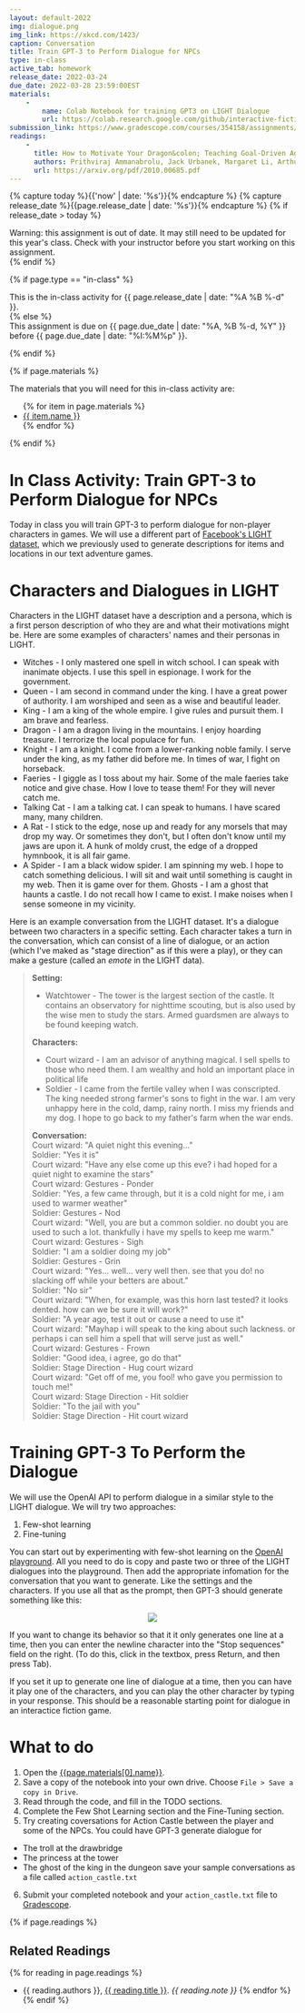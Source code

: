 ```yaml
---
layout: default-2022
img: dialogue.png
img_link: https://xkcd.com/1423/
caption: Conversation 
title: Train GPT-3 to Perform Dialogue for NPCs
type: in-class
active_tab: homework
release_date: 2022-03-24
due_date: 2022-03-28 23:59:00EST
materials:
    - 
        name: Colab Notebook for training GPT3 on LIGHT Dialogue
        url: https://colab.research.google.com/github/interactive-fiction-class/interactive-fiction-class.github.io/blob/master/in_class_activities/dialogue/Fine-Tune_OpenAI_on_LIGHT_Dialogues.ipynb
submission_link: https://www.gradescope.com/courses/354158/assignments/1948552
readings:
    -
      title: How to Motivate Your Dragon&colon; Teaching Goal-Driven Agents to Speak and Act in Fantasy Worlds
      authors: Prithviraj Ammanabrolu, Jack Urbanek, Margaret Li, Arthur Szlam, Tim Rocktäschel, Jason Weston
      url: https://arxiv.org/pdf/2010.00685.pdf
---
```


<!-- Check whether the assignment is ready to release -->
{% capture today %}{{'now' | date: '%s'}}{% endcapture %}
{% capture release_date %}{{page.release_date | date: '%s'}}{% endcapture %}
{% if release_date > today %} 
<div class="alert alert-danger">
Warning: this assignment is out of date.  It may still need to be updated for this year's class.  Check with your instructor before you start working on this assignment.
</div>
{% endif %}
<!-- End of check whether the assignment is up to date -->



{% if page.type == "in-class" %}
<!-- In class activity -->
<div class="alert alert-info">
This is the in-class activity for {{ page.release_date | date: "%A %B %-d" }}.
</div>
{% else %}
<!-- Homework assignment -->
<div class="alert alert-info">
This assignment is due on {{ page.due_date | date: "%A, %B %-d, %Y" }} before {{ page.due_date | date: "%I:%M%p" }}. 
</div>

{% endif %}

{% if page.materials %}
<div class="alert alert-info">
The materials that you will need for this in-class activity are:
<ul>
{% for item in page.materials %}
<li><a href="{{item.url}}">{{ item.name }}</a></li>
{% endfor %}
</ul>
</div>
{% endif %}



In Class Activity: Train GPT-3 to Perform Dialogue for NPCs
=============================================================

Today in class you will train GPT-3 to perform dialogue for non-player characters in games.  We will use a different part of [Facebook's LIGHT dataset](https://parl.ai/projects/light/), which we previously used to generate descriptions for items and locations in our text adventure games.  


# Characters and Dialogues in LIGHT 


Characters in the LIGHT dataset have a description and a persona, which is a first person description of who they are and what their motivations might be. Here are some examples of characters' names and their personas in LIGHT.

* Witches - I only mastered one spell in witch school. I can speak with inanimate objects. I use this spell in espionage. I work for the government.
* Queen - I am second in command under the king. I have a great power of authority. I am worshiped and seen as a wise and beautiful leader.
* King - I am a king of the whole empire. I give rules and pursuit them. I am brave and fearless.
* Dragon - I am a dragon living in the mountains. I enjoy hoarding treasure. I terrorize the local populace for fun.
* Knight - I am a knight. I come from a lower-ranking noble family. I serve under the king, as my father did before me. In times of war, I fight on horseback.
* Faeries - I giggle as I toss about my hair.  Some of the male faeries take notice and give chase.  How I love to tease them!  For they will never catch me.
* Talking Cat - I am a talking cat. I can speak to humans. I have scared many, many children.
* A Rat - I stick to the edge, nose up and ready for any morsels that may drop my way. Or sometimes they don't, but I often don't know until my jaws are upon it. A hunk of moldy crust, the edge of a dropped hymnbook, it is all fair game.
* A Spider - I am a black widow spider.  I am spinning my web.  I hope to catch something delicious.  I will sit and wait until something is caught in my web.  Then it is game over for them.
Ghosts - I am a ghost that haunts a castle. I do not recall how I came to exist. I make noises when I sense someone in my vicinity.

<!--
, a character type (person, creature or object), a location (```in_room_id```) and an inventory (```carrying_objects```).

Here is an example of the Gravedigger character.
```python
light_environment['characters']['203']

{'base_form': ['gravedigger'],
 'carrying_objects': [890],
 'char_type': 'person',
 'character_id': 203,
 'corrected_name': 'gravedigger',
 'desc': 'You might want to talk to the gravedigger, specially if your looking for a friend, he might be odd but you will find a friend in him.',
 'ex_room_ids': [100, 349],
 'in_room_ids': [62],
 'is_plural': 0,
 'name': 'gravedigger',
 'orig_room_id': 349,
 'personas': ["I am low paid labor in this town. I do a job that many people shun because of my contact with death. I am very lonely and wish I had someone to talk to who isn't dead."],
 'wearing_objects': [],
 'wielding_objects': []}
 ```
-->


Here is an example conversation from the LIGHT dataset.  It's a dialogue between two characters in a specific setting.  Each character takes a turn in the conversation, which can consist of a line of dialogue, or an action (which I've maked as "stage direction" as if this were a play), or they can make a gesture (called an *emote* in the LIGHT data).

> **Setting:**
> * Watchtower - The tower is the largest section of the castle. It contains an observatory for nighttime scouting, but is also used by the wise men to study the stars. Armed guardsmen are always to be found keeping watch. 
>
> **Characters:**
> * Court wizard - I am an advisor of anything magical. I sell spells to those who need them. I am wealthy and hold an important place in political life
> * Soldier - I came from the fertile valley when I was conscripted. The king needed strong farmer's sons to fight in the war. I am very unhappy here in the cold, damp, rainy north. I miss my friends and my dog. I hope to go back to my father's farm when the war ends.
>  
> **Conversation:** <br />
> Court wizard: "A quiet night this evening..." <br />
> Soldier: "Yes it is" <br />
> Court wizard: "Have any else come up this eve? i had hoped for a quiet night to examine the stars" <br />
> Court wizard: Gestures - Ponder <br />
> Soldier: "Yes, a few came through, but it is a cold night for me, i am used to warmer weather" <br />
> Soldier: Gestures - Nod <br />
> Court wizard: "Well, you are but a common soldier.  no doubt you are used to such a lot.  thankfully i have my spells to keep me warm." <br />
> Court wizard: Gestures - Sigh <br />
> Soldier: "I am a soldier doing my job" <br />
> Soldier: Gestures - Grin <br />
> Court wizard: "Yes... well... very well then.  see that you do!  no slacking off while your betters are about." <br />
> Soldier: "No sir" <br />
> Court wizard: "When, for example, was this horn last tested?  it looks dented.  how can we be sure it will work?" <br />
> Soldier: "A year ago, test it out or cause a need to use it" <br />
> Court wizard: "Mayhap i will speak to the king about such lackness.  or perhaps i can sell him a spell that will serve just as well." <br />
> Court wizard: Gestures - Frown <br />
> Soldier: "Good idea, i agree, go do that" <br />
> Soldier: Stage Direction - Hug court wizard <br />
> Court wizard: "Get off of me, you fool!  who gave you permission to touch me!" <br />
> Court wizard: Stage Direction - Hit soldier <br />
> Soldier: "To the jail with you" <br />
> Soldier: Stage Direction - Hit court wizard <br />

# Training GPT-3 To Perform the Dialogue

We will use the OpenAI API to perform dialogue in a similar style to the LIGHT dialogue.  We will try two approaches:
1. Few-shot learning
2. Fine-tuning

You can start out by experimenting with few-shot learning on the [OpenAI playground](https://beta.openai.com/playground).  All you need to do is copy and paste two or three of the LIGHT dialogues into the playground.  Then add the appropriate infomation for the conversation that you want to generate.  Like the settings and the characters.  If you use all that as the prompt, then GPT-3 should generate something like this:

<center>
<img src="few-shot-dialogues.png" class="img-responsive"/>
</center>


If you want to change its behavior so that it it only generates one line at a time, then you can enter the newline character into the "Stop sequences" field on the right.  (To do this, click in the textbox, press Return, and then press Tab).

If you set it up to generate one line of dialogue at a time, then you can have it play one of the characters, and you can play the other character by typing in your response.  This should be a reasonable starting point for dialogue in an interactice fiction game.


# What to do

1. Open the [{{page.materials[0].name}}]({{page.materials[0].url}}).
2. Save a copy of the notebook into your own drive. Choose `File > Save a copy in Drive`.
3. Read through the code, and fill in the TODO sections.
4. Complete the Few Shot Learning section and the Fine-Tuning section.
5. Try creating coversations for Action Castle between the player and some of the NPCs.  You could have GPT-3 generate dialogue for
- The troll at the drawbridge
- The princess at the tower
- The ghost of the king in the dungeon
save your sample conversations as a file called `action_castle.txt`
6. Submit your completed notebook and your `action_castle.txt` file to [Gradescope]({{page.submission_link}}).



{% if page.readings %} 
## Related Readings
{% for reading in page.readings %}
* {{ reading.authors }}, <a href="{{ reading.url }}">{{ reading.title }}</a>.  <i>{{ reading.note }}</i>
{% endfor %}
{% endif %}

